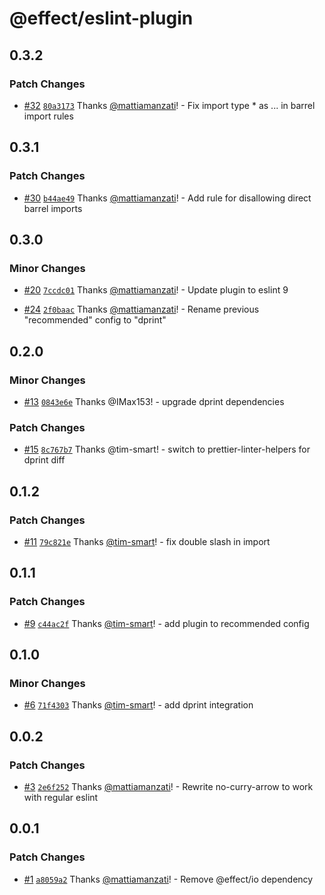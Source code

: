 # @effect/eslint-plugin

## 0.3.2

### Patch Changes

- [#32](https://github.com/Effect-TS/eslint-plugin/pull/32) [`80a3173`](https://github.com/Effect-TS/eslint-plugin/commit/80a31738d522f93b3cfdbe2adb5b1b6e8e28235b) Thanks [@mattiamanzati](https://github.com/mattiamanzati)! - Fix import type \* as ... in barrel import rules

## 0.3.1

### Patch Changes

- [#30](https://github.com/Effect-TS/eslint-plugin/pull/30) [`b44ae49`](https://github.com/Effect-TS/eslint-plugin/commit/b44ae49d188a1419aedda722093a6cfeffe77109) Thanks [@mattiamanzati](https://github.com/mattiamanzati)! - Add rule for disallowing direct barrel imports

## 0.3.0

### Minor Changes

- [#20](https://github.com/Effect-TS/eslint-plugin/pull/20) [`7ccdc01`](https://github.com/Effect-TS/eslint-plugin/commit/7ccdc013afaab44cc3894abd4cf08ca7bf056a90) Thanks [@mattiamanzati](https://github.com/mattiamanzati)! - Update plugin to eslint 9

- [#24](https://github.com/Effect-TS/eslint-plugin/pull/24) [`2f0baac`](https://github.com/Effect-TS/eslint-plugin/commit/2f0baac14ab2dd310310b5f98267ebd10d8a5512) Thanks [@mattiamanzati](https://github.com/mattiamanzati)! - Rename previous "recommended" config to "dprint"

## 0.2.0

### Minor Changes

- [#13](https://github.com/Effect-TS/eslint-plugin/pull/13) [`0843e6e`](https://github.com/Effect-TS/eslint-plugin/commit/0843e6e5b6b7396e5b11b772734c2a3b437452d8) Thanks @IMax153! - upgrade dprint dependencies

### Patch Changes

- [#15](https://github.com/Effect-TS/eslint-plugin/pull/15) [`8c767b7`](https://github.com/Effect-TS/eslint-plugin/commit/8c767b71da3d90a40c20a51e29118e73e10a868b) Thanks @tim-smart! - switch to prettier-linter-helpers for dprint diff

## 0.1.2

### Patch Changes

- [#11](https://github.com/Effect-TS/eslint-plugin/pull/11) [`79c821e`](https://github.com/Effect-TS/eslint-plugin/commit/79c821e21ed9e490bd730fb71dd0c473171a1859) Thanks [@tim-smart](https://github.com/tim-smart)! - fix double slash in import

## 0.1.1

### Patch Changes

- [#9](https://github.com/Effect-TS/eslint-plugin/pull/9) [`c44ac2f`](https://github.com/Effect-TS/eslint-plugin/commit/c44ac2f4fd0939e216406d035ef6c2435d856cf8) Thanks [@tim-smart](https://github.com/tim-smart)! - add plugin to recommended config

## 0.1.0

### Minor Changes

- [#6](https://github.com/Effect-TS/eslint-plugin/pull/6) [`71f4303`](https://github.com/Effect-TS/eslint-plugin/commit/71f43031d8f406cdd4da983ae74fe49a57ce7b33) Thanks [@tim-smart](https://github.com/tim-smart)! - add dprint integration

## 0.0.2

### Patch Changes

- [#3](https://github.com/Effect-TS/eslint-plugin/pull/3) [`2e6f252`](https://github.com/Effect-TS/eslint-plugin/commit/2e6f25241b58889641ca6bb7b5ebda6105a7384e) Thanks [@mattiamanzati](https://github.com/mattiamanzati)! - Rewrite no-curry-arrow to work with regular eslint

## 0.0.1

### Patch Changes

- [#1](https://github.com/Effect-TS/eslint-plugin/pull/1) [`a8059a2`](https://github.com/Effect-TS/eslint-plugin/commit/a8059a216a50bd780e5433851f8e6d9f01d44e9c) Thanks [@mattiamanzati](https://github.com/mattiamanzati)! - Remove @effect/io dependency
